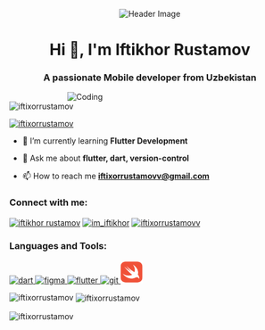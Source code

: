 <p align="center">
  <img src="https://www.deviantart.com/pixeljeff/art/Chill-Mario-2023-ver-953012885" alt="Header Image">
</p>

<h1 align="center">Hi 👋, I'm Iftikhor Rustamov</h1>
<h3 align="center">A passionate Mobile developer from Uzbekistan</h3>
<img align="right" alt="Coding" width="400" src="https://i.pinimg.com/originals/8b/35/fe/8b35fef55fba1a201c9c7a11d3ec3d64.gif">
<p align="left"> <img src="https://komarev.com/ghpvc/?username=iftixorrustamov&label=Profile%20views&color=0e75b6&style=flat" alt="iftixorrustamov" /> </p>

<p align="left"> <a href="https://github.com/ryo-ma/github-profile-trophy"><img src="https://github-profile-trophy.vercel.app/?username=iftixorrustamov" alt="iftixorrustamov" /></a> </p>

- 🌱 I’m currently learning **Flutter Development**

- 💬 Ask me about **flutter, dart, version-control**

- 📫 How to reach me **iftixorrustamovv@gmail.com**

<h3 align="left">Connect with me:</h3>
<p align="left">
<a href="https://linkedin.com/in/iftikhor rustamov" target="blank"><img align="center" src="https://raw.githubusercontent.com/rahuldkjain/github-profile-readme-generator/master/src/images/icons/Social/linked-in-alt.svg" alt="iftikhor rustamov" height="30" width="40" /></a>
<a href="https://instagram.com/im_iftikhor" target="blank"><img align="center" src="https://raw.githubusercontent.com/rahuldkjain/github-profile-readme-generator/master/src/images/icons/Social/instagram.svg" alt="im_iftikhor" height="30" width="40" /></a>
<a href="https://www.leetcode.com/iftixorrustamovv" target="blank"><img align="center" src="https://raw.githubusercontent.com/rahuldkjain/github-profile-readme-generator/master/src/images/icons/Social/leet-code.svg" alt="iftixorrustamovv" height="30" width="40" /></a>
</p>

<h3 align="left">Languages and Tools:</h3>
<p align="left"> <a href="https://dart.dev" target="_blank" rel="noreferrer"> <img src="https://www.vectorlogo.zone/logos/dartlang/dartlang-icon.svg" alt="dart" width="40" height="40"/> </a> <a href="https://www.figma.com/" target="_blank" rel="noreferrer"> <img src="https://www.vectorlogo.zone/logos/figma/figma-icon.svg" alt="figma" width="40" height="40"/> </a> <a href="https://flutter.dev" target="_blank" rel="noreferrer"> <img src="https://www.vectorlogo.zone/logos/flutterio/flutterio-icon.svg" alt="flutter" width="40" height="40"/> </a> <a href="https://git-scm.com/" target="_blank" rel="noreferrer"> <img src="https://www.vectorlogo.zone/logos/git-scm/git-scm-icon.svg" alt="git" width="40" height="40"/> </a> <a href="https://developer.apple.com/swift/" target="_blank" rel="noreferrer"> <img src="https://raw.githubusercontent.com/devicons/devicon/master/icons/swift/swift-original.svg" alt="swift" width="40" height="40"/> </a> </p>

<p><img align="left" src="https://github-readme-stats.vercel.app/api/top-langs?username=iftixorrustamov&show_icons=true&locale=en&layout=compact" alt="iftixorrustamov" /></p>

<p>&nbsp;<img align="center" src="https://github-readme-stats.vercel.app/api?username=iftixorrustamov&show_icons=true&locale=en" alt="iftixorrustamov" /></p>

<p><img align="center" src="https://github-readme-streak-stats.herokuapp.com/?user=iftixorrustamov&" alt="iftixorrustamov" /></p>
